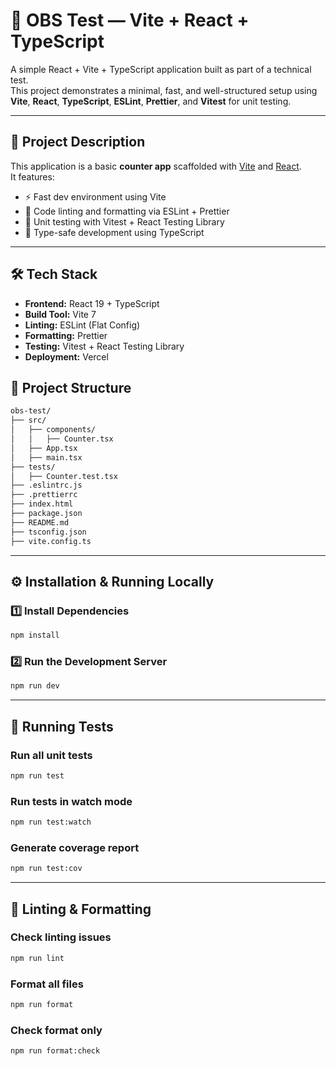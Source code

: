 # 🚀 OBS Test — Vite + React + TypeScript

A simple React + Vite + TypeScript application built as part of a technical test.  
This project demonstrates a minimal, fast, and well-structured setup using **Vite**, **React**, **TypeScript**, **ESLint**, **Prettier**, and **Vitest** for unit testing.

---

## 📖 Project Description

This application is a basic **counter app** scaffolded with [Vite](https://vitejs.dev/) and [React](https://react.dev/).  
It features:
- ⚡ Fast dev environment using Vite
- 💅 Code linting and formatting via ESLint + Prettier
- 🧪 Unit testing with Vitest + React Testing Library
- 🧱 Type-safe development using TypeScript

---

## 🛠️ Tech Stack

- **Frontend:** React 19 + TypeScript
- **Build Tool:** Vite 7
- **Linting:** ESLint (Flat Config)
- **Formatting:** Prettier
- **Testing:** Vitest + React Testing Library
- **Deployment:** Vercel


## 🧩 Project Structure

```bash
obs-test/
├── src/
│   ├── components/
│   │   ├── Counter.tsx
│   ├── App.tsx
│   ├── main.tsx
├── tests/
│   ├── Counter.test.tsx
├── .eslintrc.js
├── .prettierrc
├── index.html
├── package.json
├── README.md
├── tsconfig.json
├── vite.config.ts
```


---

## ⚙️ Installation & Running Locally

### 1️⃣ Install Dependencies
```bash
npm install
```

### 2️⃣ Run the Development Server
```bash
npm run dev
```

---

## 🧪 Running Tests

### Run all unit tests
```bash
npm run test
```

### Run tests in watch mode
```bash
npm run test:watch
```

### Generate coverage report
```bash
npm run test:cov
```

---

## 🧹 Linting & Formatting

### Check linting issues
```bash
npm run lint
```

### Format all files
```bash
npm run format
```

### Check format only
```bash
npm run format:check
```